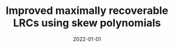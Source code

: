 ---
title: "Improved maximally recoverable LRCs using skew polynomials"
collection: publications
category: publications
permalink: /publication/2022-01-01-Improved-maximally-recoverable-LRCs-using-skew-polynomials
date: 2022-01-01
venue: 'IEEE Transactions on Information Theory'
paperurl: 'https://arxiv.org/abs/2012.07804'
citation: ' Sivakanth Gopi,  Venkatesan Guruswami, &quot;Improved maximally recoverable LRCs using skew polynomials.&quot; IEEE Transactions on Information Theory, 2022.'
---